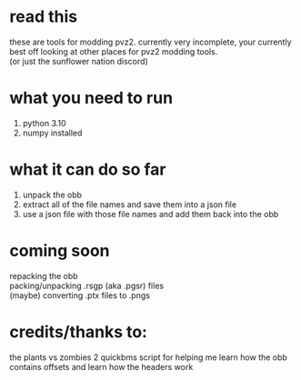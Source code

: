 # read this
these are tools for modding pvz2. 
currently very incomplete,
your currently best off looking at other places for pvz2 modding tools.  
(or just the sunflower nation discord)
# what you need to run
1. python 3.10  
2. numpy installed
# what it can do so far  
1. unpack the obb  
2. extract all of the file names and save them into a json file
3. use a json file with those file names and add them back into the obb  
# coming soon
repacking the obb  
packing/unpacking .rsgp (aka .pgsr) files  
(maybe) converting .ptx files to .pngs
# credits/thanks to:
the plants vs zombies 2 quickbms script for helping me learn how the obb contains offsets and learn how the headers work
